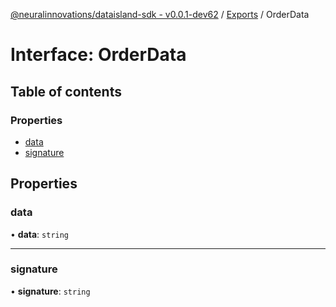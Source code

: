 [@neuralinnovations/dataisland-sdk - v0.0.1-dev62](../../README.md) / [Exports](../modules.md) / OrderData

# Interface: OrderData

## Table of contents

### Properties

- [data](OrderData.md#data)
- [signature](OrderData.md#signature)

## Properties

### data

• **data**: `string`

___

### signature

• **signature**: `string`
